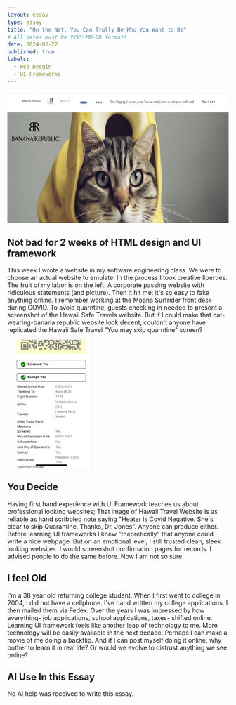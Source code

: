 ```yaml
---
layout: essay
type: essay
title: "On the Net, You Can Trully Be Who You Want to Be"
# All dates must be YYYY-MM-DD format!
date: 2024-02-22
published: true
labels:
  - Web Desgin 
  - UI Frameworks
---
```

<img width="700px" height ="300px" class="rounded float-start pe-4" src="./Fake-bananarepublic.jpg">





## Not bad for 2 weeks of HTML design and UI framework 

This week I wrote a website in my software engineering class. We were to choose an actual website to emulate. In the process I took creative liberties. The fruit of my labor is on the left: A corporate passing website with ridiculous statements (and picture). Then it hit me: it's so easy to fake anything online. I remember working at the Moana Surfrider front desk during COVID. To avoid quarntine, guests checking in needed to present a screenshot of the Hawaii Safe Travels website. But if I could make that cat-wearing-banana republic website look decent, couldn't anyone have replicated the Hawaii Safe Travel "You may skip quarntine" screen?

 

<img width="200px"  class="rounded float-start pe-4" src="./IMG_2709.jpg">


##  You Decide
Having first hand experience with UI Framework teaches us about professional looking websites; That image of Hawaii Travel Website is as reliable as hand scribbled note saying "Heater is Covid Negative. She's clear to skip Quarantine. Thanks, Dr. Jones". Anyone can produce either. Before learning UI frameworks I knew "theoretically" that anyone could write a nice webpage. But on an emotional level, I still trusted clean, sleek looking websites. I would screenshot confirmation pages for records. I advised people to do the same before. Now I am not so sure. 

## I feel Old

I'm a 38 year old returning college student. When I first went to college in 2004, I did not have a cellphone. I've hand written my college applications. I then mailed them via Fedex. Over the years I was impressed by how everything- job applications, school applications, taxes- shifted online. Learning UI framework feels like another leap of technology to me. More technology will be easily available in the next decade. Perhaps I can make a movie of me doing a backflip. And if I can post myself doing it online, why bother to learn it in real life? Or would we evolve to distrust anything we see online? 



## AI Use In this Essay

No AI help was received to write this essay. 
